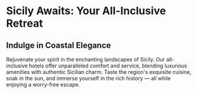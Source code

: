 # Sicily Awaits: Your All-Inclusive Retreat

## Indulge in Coastal Elegance

Rejuvenate your spirit in the enchanting landscapes of Sicily. Our all-inclusive hotels offer unparalleled comfort and service, blending luxurious amenities with authentic Sicilian charm. Taste the region's exquisite cuisine, soak in the sun, and immerse yourself in the rich history — all while enjoying a worry-free escape.
